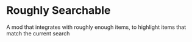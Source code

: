 # Roughly Searchable

A mod that integrates with roughly enough items, to highlight items that match the current search
